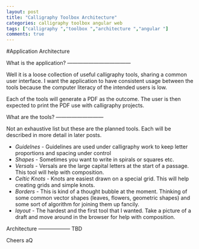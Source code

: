```yaml
---
layout: post 
title: "Calligraphy Toolbox Architecture" 
categories: calligraphy toolbox angular web 
tags: ["calligraphy ","toolbox ","architecture ","angular "]
comments: true
---
```


#Application Architecture

What is the application? 
————————————

Well it is a loose collection of useful calligraphy tools, sharing a common user interface. I want the application to have consistent usage between the tools because the computer literacy of the intended users is low.

Each of the tools will generate a PDF as the outcome. The user is then expected to print the PDF use with calligraphy projects.

What are the tools?
—————————

Not an exhaustive list but these are the planned tools. Each will be described in more detail in later posts.

+ *Guidelnes* - Guidelines are used under calligraphy work to keep letter proportions and spacing under control
+ *Shapes* - Sometimes you want to write in spirals or squares etc. 
+ *Versals* - Versals are the large capital letters at the start of a passage. This tool will help with composition.
+ *Celtic Knots* - Knots are easiest drawn on a special grid. This will help creating grids and simple knots. 
+ *Borders* - This is kind of a thought bubble at the moment. Thinking of some common vector shapes (leaves, flowers, geometric shapes) and some sort of algorithm for joining them up fancily.
+ *layout* - The hardest and the first tool that I wanted. Take a picture of a draft and move around in the browser for help with composition. 

Architecture
——————
TBD

Cheers aQ

